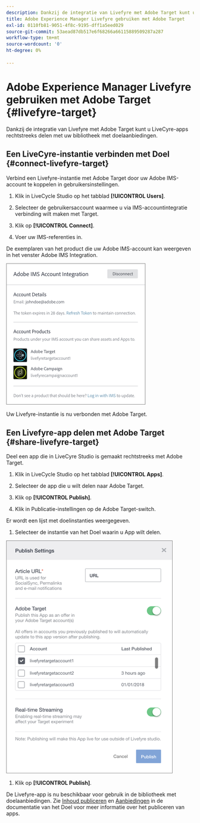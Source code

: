 ```yaml
---
description: Dankzij de integratie van Livefyre met Adobe Target kunt u LiveCyre-apps rechtstreeks delen met uw bibliotheek met doelaanbiedingen.
title: Adobe Experience Manager Livefyre gebruiken met Adobe Target
exl-id: 0110fb81-9051-4f8c-9195-dff1a5eed029
source-git-commit: 53aead87db517e6f68266a66115889509287a287
workflow-type: tm+mt
source-wordcount: '0'
ht-degree: 0%

---
```


# Adobe Experience Manager Livefyre gebruiken met Adobe Target {#livefyre-target}

Dankzij de integratie van Livefyre met Adobe Target kunt u LiveCyre-apps rechtstreeks delen met uw bibliotheek met doelaanbiedingen.

## Een LiveCyre-instantie verbinden met Doel {#connect-livefyre-target}

Verbind een Livefyre-instantie met Adobe Target door uw Adobe IMS-account te koppelen in gebruikersinstellingen.

1. Klik in LiveCycle Studio op het tabblad **[!UICONTROL Users]**.

1. Selecteer de gebruikersaccount waarmee u via IMS-accountintegratie verbinding wilt maken met Target.

1. Klik op **[!UICONTROL Connect]**.

1. Voer uw IMS-referenties in.

De exemplaren van het product die uw Adobe IMS-account kan weergeven in het venster Adobe IMS Integration.

![](assets/livefyre-target-connect.png)

Uw Livefyre-instantie is nu verbonden met Adobe Target.

## Een Livefyre-app delen met Adobe Target {#share-livefyre-target}

Deel een app die in LiveCyre Studio is gemaakt rechtstreeks met Adobe Target.

1. Klik in LiveCycle Studio op het tabblad **[!UICONTROL Apps]**.

1. Selecteer de app die u wilt delen naar Adobe Target.

1. Klik op **[!UICONTROL Publish]**.

1. Klik in Publicatie-instellingen op de Adobe Target-switch.

Er wordt een lijst met doelinstanties weergegeven.

1. Selecteer de instantie van het Doel waarin u App wilt delen.

![](assets/livefyre-target-publish.png)

1. Klik op  **[!UICONTROL Publish]**.

De Livefyre-app is nu beschikbaar voor gebruik in de bibliotheek met doelaanbiedingen. Zie [Inhoud publiceren](/help/using/c-library/t-publish-content.md) en [Aanbiedingen](https://experienceleague.adobe.com/docs/target/using/experiences/offers/manage-content.html?lang=en) in de documentatie van het Doel voor meer informatie over het publiceren van apps.
